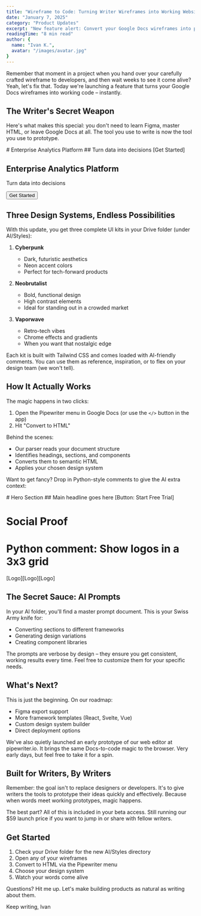 ```yaml
---
title: "Wireframe to Code: Turning Writer Wireframes into Working Websites"
date: "January 7, 2025"
category: "Product Updates"
excerpt: "New feature alert: Convert your Google Docs wireframes into production-ready code with AI-powered design systems. Now writers can prototype faster than ever, without leaving their familiar environment."
readingTime: "8 min read"
author: {
  name: "Ivan K.",
  avatar: "/images/avatar.jpg"
}
---
```


<script>
  import CodeDemo from '$lib/blog/components/blocks/CodeDemo.svelte';
  import BlogImage from '$lib/blog/components/blocks/BlogImage.svelte';
</script>

Remember that moment in a project when you hand over your carefully crafted wireframe to developers, and then wait weeks to see it come alive? Yeah, let's fix that. Today we're launching a feature that turns your Google Docs wireframes into working code – instantly.

<BlogImage 
  src="assets/screenshot.png"
  alt="Random screenshot"
  caption="Pls work"
/>

## The Writer's Secret Weapon

Here's what makes this special: you don't need to learn Figma, master HTML, or leave Google Docs at all. The tool you use to write is now the tool you use to prototype.

<CodeDemo language="html">
<!-- Your wireframe in Docs -->
# Enterprise Analytics Platform
## Turn data into decisions
[Get Started]

<!-- Becomes production-ready HTML -->
<section class="hero">
  <h1 class="text-4xl font-bold">Enterprise Analytics Platform</h1>
  <p class="text-xl text-gray-600">Turn data into decisions</p>
  <button class="btn-primary">Get Started</button>
</section>
</CodeDemo>

## Three Design Systems, Endless Possibilities

With this update, you get three complete UI kits in your Drive folder (under AI/Styles):

1. **Cyberpunk**
   - Dark, futuristic aesthetics
   - Neon accent colors
   - Perfect for tech-forward products
   
2. **Neobrutalist**
   - Bold, functional design
   - High contrast elements
   - Ideal for standing out in a crowded market
   
3. **Vaporwave**
   - Retro-tech vibes
   - Chrome effects and gradients
   - When you want that nostalgic edge

Each kit is built with Tailwind CSS and comes loaded with AI-friendly comments. You can use them as reference, inspiration, or to flex on your design team (we won't tell).

## How It Actually Works

The magic happens in two clicks:

1. Open the Pipewriter menu in Google Docs (or use the `</>` button in the app)
2. Hit "Convert to HTML"

Behind the scenes:
- Our parser reads your document structure
- Identifies headings, sections, and components
- Converts them to semantic HTML
- Applies your chosen design system

Want to get fancy? Drop in Python-style comments to give the AI extra context:

<CodeDemo language="markdown">
# Hero Section
## Main headline goes here
[Button: Start Free Trial]

# Social Proof
# Python comment: Show logos in a 3x3 grid
[Logo][Logo][Logo]
</CodeDemo>

## The Secret Sauce: AI Prompts

In your AI folder, you'll find a master prompt document. This is your Swiss Army knife for:
- Converting sections to different frameworks
- Generating design variations
- Creating component libraries

The prompts are verbose by design – they ensure you get consistent, working results every time. Feel free to customize them for your specific needs.

## What's Next?

This is just the beginning. On our roadmap:
- Figma export support
- More framework templates (React, Svelte, Vue)
- Custom design system builder
- Direct deployment options

We've also quietly launched an early prototype of our web editor at pipewriter.io. It brings the same Docs-to-code magic to the browser. Very early days, but feel free to take it for a spin.

## Built for Writers, By Writers

Remember: the goal isn't to replace designers or developers. It's to give writers the tools to prototype their ideas quickly and effectively. Because when words meet working prototypes, magic happens.

The best part? All of this is included in your beta access. Still running our $59 launch price if you want to jump in or share with fellow writers.

## Get Started

1. Check your Drive folder for the new AI/Styles directory
2. Open any of your wireframes
3. Convert to HTML via the Pipewriter menu
4. Choose your design system
5. Watch your words come alive

Questions? Hit me up. Let's make building products as natural as writing about them.

Keep writing,
Ivan